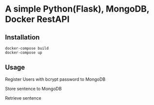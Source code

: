 # A simple Python(Flask), MongoDB, Docker RestAPI

## Installation

```
docker-compose build
docker-compose up
```

## Usage

Register Users with bcrypt password to MongoDB

Store sentence to MongoDB

Retrieve sentence
